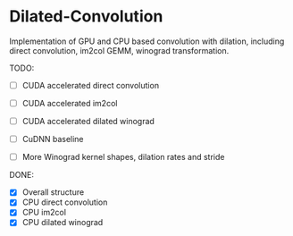 # Dilated-Convolution

Implementation of GPU and CPU based convolution with dilation, including direct convolution, im2col GEMM, winograd transformation.

TODO:

- [ ] CUDA accelerated direct convolution
- [ ] CUDA accelerated im2col
- [ ] CUDA accelerated dilated winograd
- [ ] CuDNN baseline
- [ ] More Winograd kernel shapes, dilation rates and stride


DONE:

- [x] Overall structure
- [x] CPU direct convolution
- [x] CPU im2col
- [x] CPU dilated winograd